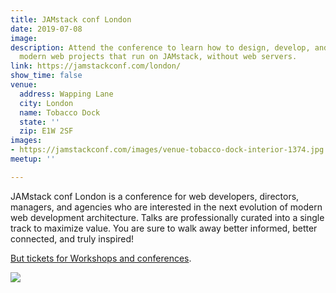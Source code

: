```yaml
---
title: JAMstack conf London
date: 2019-07-08
image: 
description: Attend the conference to learn how to design, develop, and deploy fast,
  modern web projects that run on JAMstack, without web servers.
link: https://jamstackconf.com/london/
show_time: false
venue:
  address: Wapping Lane
  city: London
  name: Tobacco Dock
  state: ''
  zip: E1W 2SF
images:
- https://jamstackconf.com/images/venue-tobacco-dock-interior-1374.jpg
meetup: ''

---
```

JAMstack conf London is a conference for web developers, directors, managers, and agencies who are interested in the next evolution of modern web development architecture. Talks are professionally curated into a single track to maximize value. You are sure to walk away better informed, better connected, and truly inspired!

[But tickets for Workshops and conferences](https://ti.to/smashingmagazine/jamstackconf-london-2019).

![](https://jamstackconf.com/images/venue-tobacco-dock-interior-1374.jpg)
